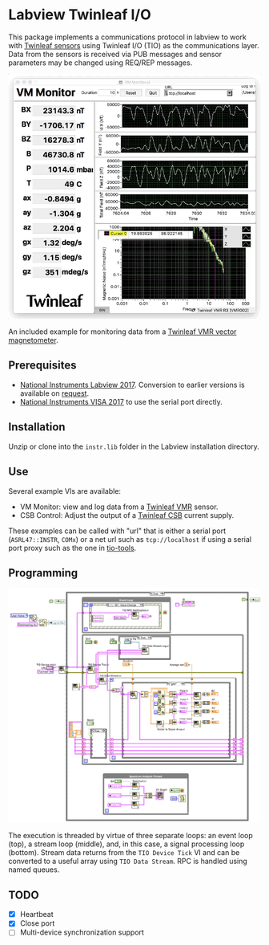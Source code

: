# Labview Twinleaf I/O

This package implements a communications protocol in labview to work with [Twinleaf sensors](http://www.twinleaf.com) using Twinleaf I/O (TIO) as the communications layer. Data from the sensors is received via PUB messages and sensor parameters may be changed using REQ/REP messages.

![VM Monitor](doc/VMmonitor.gif)

An included example for monitoring data from a [Twinleaf VMR vector magnetometer](http://www.twinleaf.com/vector/VMR).

## Prerequisites

- [National Instruments Labview 2017](https://ni.com/labview). Conversion to earlier versions is available on <a href="mailto:Twinleaf%20<info@twinleaf.com>?subject=tio-labview">request</a>.
- [National Instruments VISA 2017](https://ni.com/visa) to use the serial port directly.

## Installation

Unzip or clone into the `instr.lib` folder in the Labview installation directory. 

## Use

Several example VIs are available:

- VM Monitor: view and log data from a [Twinleaf VMR](http://www.twinleaf.com/vector/VMR) sensor.
- CSB Control: Adjust the output of a [Twinleaf CSB](http://www.twinleaf.com/current/CSB) current supply.

These examples can be called with "url" that is either a serial port (`ASRL47::INSTR`, `COMx`) or a net url such as `tcp://localhost` if using a serial port proxy such as the one in [tio-tools](https://github.com/twinleaf/tio-tools). 

## Programming

![VM Monitor](doc/VIexample.png)

The execution is threaded by virtue of three separate loops: an event loop (top), a stream loop (middle), and, in this case, a signal processing loop (bottom). Stream data returns from the `TIO Device Tick` VI and can be converted to a useful array using `TIO Data Stream`. RPC is handled using named queues.

## TODO

  - [x] Heartbeat
  - [x] Close port
  - [ ] Multi-device synchronization support